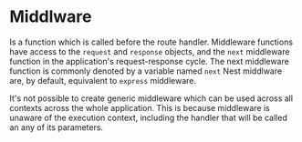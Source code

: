 # Middlware
Is a function which is called before the route handler. Middleware 
functions have access to the `request` and `response` objects, and the 
`next` middleware function in the application's request-response 
cycle. The next middleware function is commonly denoted by a variable named
`next`
Nest middlware are, by default, equivalent to `express` middleware.

It's not possible to create generic middleware which can be used across all
contexts across the whole application. This is because middleware is 
unaware of the execution context, including the handler that will be called
an any of its parameters.
